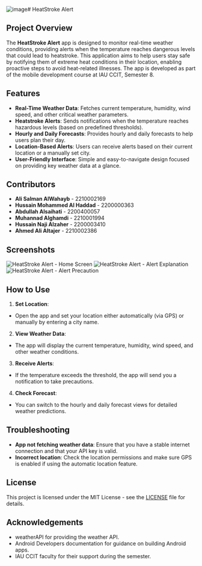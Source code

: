 ![image](https://github.com/user-attachments/assets/29cce8ce-0622-47f2-a734-e57d281992ae)# HeatStroke Alert

## Project Overview
The **HeatStroke Alert** app is designed to monitor real-time weather conditions, providing alerts when the temperature reaches dangerous levels that could lead to heatstroke. This application aims to help users stay safe by notifying them of extreme heat conditions in their location, enabling proactive steps to avoid heat-related illnesses. The app is developed as part of the mobile development course at IAU CCIT, Semester 8.

## Features
- **Real-Time Weather Data**: Fetches current temperature, humidity, wind speed, and other critical weather parameters.
- **Heatstroke Alerts**: Sends notifications when the temperature reaches hazardous levels (based on predefined thresholds).
- **Hourly and Daily Forecasts**: Provides hourly and daily forecasts to help users plan their day.
- **Location-Based Alerts**: Users can receive alerts based on their current location or a manually set city.
- **User-Friendly Interface**: Simple and easy-to-navigate design focused on providing key weather data at a glance.




## Contributors

- **Ali Salman AlWahayb** - 2210002169
- **Hussain Mohammed Al Haddad** - 2200000363
- **Abdullah Alsaihati** - 2200400057
- **Muhannad Alghamdi** - 2210001994
- **Hussain Naji Alzaher** - 2200003410
- **Ahmed Ali Altajer** - 2210002386

## Screenshots

![HeatStroke Alert - Home Screen](https://i.imgur.com/1iDLat7.png)
![HeatStroke Alert - Alert Explanation](https://i.imgur.com/eOQ6b9n.png)
![HeatStroke Alert - Alert Precaution](https://i.imgur.com/ZRmBFox.png)




## How to Use

1. **Set Location**: 
- Open the app and set your location either automatically (via GPS) or manually by entering a city name.

2. **View Weather Data**: 
- The app will display the current temperature, humidity, wind speed, and other weather conditions.

3. **Receive Alerts**: 
- If the temperature exceeds the threshold, the app will send you a notification to take precautions.

4. **Check Forecast**: 
- You can switch to the hourly and daily forecast views for detailed weather predictions.

## Troubleshooting

- **App not fetching weather data**: Ensure that you have a stable internet connection and that your API key is valid.
- **Incorrect location**: Check the location permissions and make sure GPS is enabled if using the automatic location feature.

## License

This project is licensed under the MIT License - see the [LICENSE](LICENSE) file for details.

## Acknowledgements

- weatherAPI for providing the weather API.
- Android Developers documentation for guidance on building Android apps.
- IAU CCIT faculty for their support during the semester.

